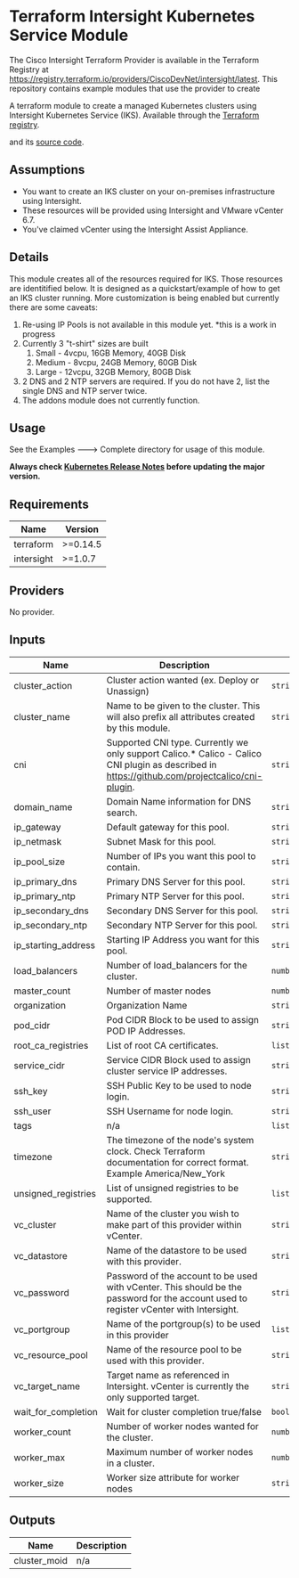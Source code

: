 # Terraform Intersight Kubernetes Service Module

The Cisco Intersight Terraform Provider is available in the Terraform Registry at https://registry.terraform.io/providers/CiscoDevNet/intersight/latest.  This repository contains example modules that use the provider to create 

A terraform module to create a managed Kubernetes clusters using Intersight Kubernetes Service (IKS). Available through the [Terraform registry](https://registry.terraform.io/providers/CiscoDevNet/intersight/latest).
<!-- Inspired by and adapted from [this doc](https://registry.terraform.io/providers/CiscoDevNet/intersight/latest/docs) -->
and its [source code](https://github.com/CiscoDevNet/terraform-provider-intersight).


## Assumptions

* You want to create an IKS cluster on your on-premises infrastructure using Intersight.
* These resources will be provided using Intersight and VMware vCenter 6.7.
* You've claimed vCenter using the Intersight Assist Appliance.

## Details

This module creates all of the resources required for IKS.  Those resources are identitified below.  It is designed as a quickstart/example of how to get an IKS cluster running.  More customization is being enabled but currently there are some caveats:

1.  Re-using IP Pools is not available in this module yet.  *this is a work in progress
2.  Currently 3 "t-shirt" sizes are built
    1.  Small - 4vcpu, 16GB Memory, 40GB Disk
    2.  Medium - 8vcpu, 24GB Memory, 60GB Disk
    3.  Large - 12vcpu, 32GB Memory, 80GB Disk
3.  2 DNS and 2 NTP servers are required.  If you do not have 2, list the single DNS and NTP server twice.
4.  The addons module does not currently function.

## Usage

See the Examples ---> Complete directory for usage of this module.

**Always check [Kubernetes Release Notes](https://kubernetes.io/docs/setup/release/notes/) before updating the major version.**


<!-- BEGINNING OF PRE-COMMIT-TERRAFORM DOCS HOOK -->
## Requirements

| Name | Version |
|------|---------|
| terraform | >=0.14.5 |
| intersight | >=1.0.7 |

## Providers

No provider.

## Inputs

| Name | Description | Type | Default | Required |
|------|-------------|------|---------|:--------:|
| cluster\_action | Cluster action wanted (ex. Deploy or Unassign) | `string` | `"Unassign"` | no |
| cluster\_name | Name to be given to the cluster.  This will also prefix all attributes created by this module. | `string` | n/a | yes |
| cni | Supported CNI type. Currently we only support Calico.\* Calico - Calico CNI plugin as described in https://github.com/projectcalico/cni-plugin. | `string` | `"Calico"` | no |
| domain\_name | Domain Name information for DNS search. | `string` | n/a | yes |
| ip\_gateway | Default gateway for this pool. | `string` | n/a | yes |
| ip\_netmask | Subnet Mask for this pool. | `string` | n/a | yes |
| ip\_pool\_size | Number of IPs you want this pool to contain. | `string` | n/a | yes |
| ip\_primary\_dns | Primary DNS Server for this pool. | `string` | n/a | yes |
| ip\_primary\_ntp | Primary NTP Server for this pool. | `string` | n/a | yes |
| ip\_secondary\_dns | Secondary DNS Server for this pool. | `string` | `""` | no |
| ip\_secondary\_ntp | Secondary NTP Server for this pool. | `string` | `""` | no |
| ip\_starting\_address | Starting IP Address you want for this pool. | `string` | n/a | yes |
| load\_balancers | Number of load\_balancers for the cluster. | `number` | `3` | no |
| master\_count | Number of master nodes | `number` | `1` | no |
| organization | Organization Name | `string` | `"default"` | no |
| pod\_cidr | Pod CIDR Block to be used to assign POD IP Addresses. | `string` | `"100.65.0.0/16"` | no |
| root\_ca\_registries | List of root CA certificates. | `list(string)` | `[]` | no |
| service\_cidr | Service CIDR Block used to assign cluster service IP addresses. | `string` | `"100.64.0.0/24"` | no |
| ssh\_key | SSH Public Key to be used to node login. | `string` | n/a | yes |
| ssh\_user | SSH Username for node login. | `string` | n/a | yes |
| tags | n/a | `list(map(string))` | `[]` | no |
| timezone | The timezone of the node's system clock.  Check Terraform documentation for correct format.  Example America/New\_York | `string` | n/a | yes |
| unsigned\_registries | List of unsigned registries to be supported. | `list(string)` | `[]` | no |
| vc\_cluster | Name of the cluster you wish to make part of this provider within vCenter. | `string` | n/a | yes |
| vc\_datastore | Name of the datastore to be used with this provider. | `string` | n/a | yes |
| vc\_password | Password of the account to be used with vCenter.  This should be the password for the account used to register vCenter with Intersight. | `string` | n/a | yes |
| vc\_portgroup | Name of the portgroup(s) to be used in this provider | `list(string)` | n/a | yes |
| vc\_resource\_pool | Name of the resource pool to be used with this provider. | `string` | `""` | no |
| vc\_target\_name | Target name as referenced in Intersight.  vCenter is currently the only supported target. | `string` | n/a | yes |
| wait\_for\_completion | Wait for cluster completion true/false | `bool` | `false` | no |
| worker\_count | Number of worker nodes wanted for the cluster. | `number` | `2` | no |
| worker\_max | Maximum number of worker nodes in a cluster. | `number` | `50` | no |
| worker\_size | Worker size attribute for worker nodes | `string` | n/a | yes |

## Outputs

| Name | Description |
|------|-------------|
| cluster\_moid | n/a |

<!-- END OF PRE-COMMIT-TERRAFORM DOCS HOOK -->